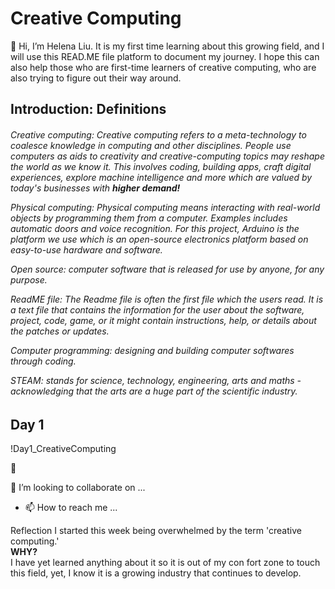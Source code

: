 <h1>Creative Computing</h1>
👋 Hi, I’m Helena Liu. It is my first time learning about this growing field, and I will use this READ.ME file platform to document my journey. I hope this can also help those who are first-time learners of creative computing, who are also trying to figure out their way around. 


## Introduction: Definitions
<h6> <p> Creative computing: Creative computing refers to a meta-technology to coalesce knowledge in computing and other disciplines. People use computers as aids to creativity and creative-computing topics may reshape the world as we know it. This involves coding, building apps, craft digital experiences, explore machine intelligence and more which are valued by today's businesses with <strong> higher demand!</strong> <br>
<p> Physical computing: Physical computing means interacting with real-world objects by programming them from a computer. Examples includes automatic doors and voice recognition. For this project, Arduino is the platform we use which is an open-source electronics platform based on easy-to-use hardware and software. 
<p> Open source: computer software that is released for use by anyone, for any purpose. 
<p> ReadME file: The Readme file is often the first file which the users read. It is a text file that contains the information for the user about the software, project, code,
game, or it might contain instructions, help, or details about the patches or updates. 
<p> Computer programming: designing and building computer softwares through coding.
<p> STEAM: stands for science, technology, engineering, arts and maths - acknowledging that the arts are a huge part of the scientific industry.</h6>

## Day 1
!Day1_CreativeComputing

🌱 

💞️ I’m looking to collaborate on ...
- 📫 How to reach me ...

<!---
LIUCHIH/LIUCHIH is a ✨ special ✨ repository because its `README.md` (this file) appears on your GitHub profile.
You can click the Preview link to take a look at your changes.
--->
Reflection
 I started this week being overwhelmed by the term 'creative computing.' <br> 
<strong> WHY? </strong> <br> I have yet learned anything about it so it is out of my con fort zone to touch this field, yet, I know it is a growing industry that continues to develop. <br>
